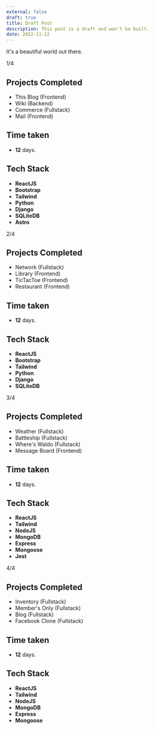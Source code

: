 ```yaml
---
external: false
draft: true
title: Draft Post
description: This post is a draft and won't be built.
date: 2022-11-22
---
```


It's a beautiful world out there.

1/4
## Projects Completed
- This Blog (Frontend)
- Wiki (Backend)
- Commerce (Fullstack)
- Mail (Frontend)

## Time taken
- **12** days.

## Tech Stack
- **ReactJS**
- **Bootstrap**
- **Tailwind**
- **Python**
- **Django** 
- **SQLiteDB**
- **Astro**

2/4
## Projects Completed
- Network (Fullstack)
- Library (Frontend)
- TicTacToe (Frontend)
- Restaurant (Frontend)

## Time taken
- **12** days.

## Tech Stack
- **ReactJS**
- **Bootstrap**
- **Tailwind**
- **Python**
- **Django** 
- **SQLiteDB**

3/4
## Projects Completed
- Weather (Fullstack)
- Battleship (Fullstack)
- Where's Waldo (Fullstack)
- Message Board (Frontend)

## Time taken
- **12** days.

## Tech Stack
- **ReactJS**
- **Tailwind**
- **NodeJS**
- **MongoDB** 
- **Express**
- **Mongoose**
- **Jest**

4/4
## Projects Completed
- Inventory (Fullstack)
- Member's Only (Fullstack)
- Blog (Fullstack)
- Facebook Clone (Fullstack)

## Time taken
- **12** days.

## Tech Stack
- **ReactJS**
- **Tailwind**
- **NodeJS**
- **MongoDB** 
- **Express**
- **Mongoose**